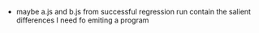 - maybe a.js and b.js from successful regression run contain the salient differences I need fo emiting a program
